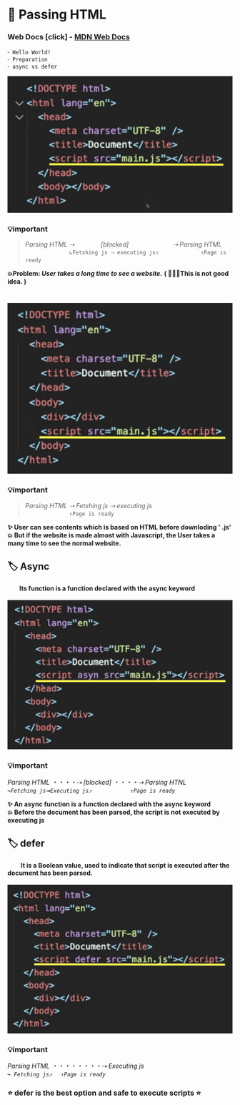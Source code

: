 # 🚀 Passing HTML

### Web Docs [click] - [MDN Web Docs](https://developer.mozilla.org/en-US/docs/Web/JavaScript/Guide/Introduction)

```
⁃ Hello World!
⁃ Preparation
⁃ async vs defer
```

<img src="./images/images-parsing-1.png"/>

### **💡important**

> _Parsing HTML ⇢ &nbsp;&nbsp;&nbsp;&nbsp;&nbsp;&nbsp;&nbsp;&nbsp;&nbsp;&nbsp;&nbsp;&nbsp;&nbsp;&nbsp;[blocked] &nbsp;&nbsp;&nbsp;&nbsp;&nbsp;&nbsp;&nbsp;&nbsp;&nbsp;&nbsp;&nbsp;&nbsp;&nbsp;&nbsp;&nbsp;&nbsp;&nbsp;&nbsp;&nbsp;&nbsp;&nbsp;&nbsp;&nbsp;&nbsp;⇢ Parsing HTML_<br>&nbsp;&nbsp;&nbsp;&nbsp;&nbsp;&nbsp;&nbsp;&nbsp;&nbsp;&nbsp;&nbsp;&nbsp;&nbsp;&nbsp;&nbsp;&nbsp;&nbsp;&nbsp;&nbsp;&nbsp;&nbsp;&nbsp;&nbsp;&nbsp;&nbsp;`↳Fetxhing js ⇢ executing js⤴︎` &nbsp;&nbsp;&nbsp;&nbsp;&nbsp;&nbsp;&nbsp;&nbsp;&nbsp;&nbsp;&nbsp;&nbsp;&nbsp;&nbsp;&nbsp;&nbsp;&nbsp;&nbsp;&nbsp;&nbsp;&nbsp;&nbsp;&nbsp;`↑Page is ready`

**💥Problem: _User takes a long time to see a website._**
**( 🙅🏻‍♀️This is not good idea. )**

#

<img src="./images/images-parsing-2.png">

### **💡important**

> _Parsing HTML ⇢ Fetxhing js ⇢ executing js_ <br>&nbsp;&nbsp;&nbsp;&nbsp;&nbsp;&nbsp;&nbsp;&nbsp;&nbsp;&nbsp;&nbsp;&nbsp;&nbsp;&nbsp;&nbsp;&nbsp;&nbsp;&nbsp;&nbsp;&nbsp;&nbsp;&nbsp;&nbsp;&nbsp;&nbsp;`↑Page is ready`

**✨ User can see contents which is based on HTML before downloding ' .js'** <br>
**💥 But if the website is made almost with Javascript, the User takes a many time to see the normal website.**

## 🏷 Async

#### &nbsp;&nbsp;&nbsp;&nbsp;&nbsp;&nbsp;&nbsp;&nbsp;Its function is a function declared with the async keyword

<img src="./images/images-parsing-3.png">

### **💡important**<br>

_Parsing HTML ・・・・⇢ [blocked] ・・・・⇢ Parsing HTNL_<br>
_`↪︎Fetching js➟Executing js⤴︎`&nbsp;&nbsp;&nbsp;&nbsp;&nbsp;&nbsp;&nbsp;&nbsp;&nbsp;&nbsp;&nbsp;&nbsp;&nbsp;&nbsp;&nbsp;&nbsp;&nbsp;&nbsp;&nbsp;&nbsp;&nbsp;&nbsp;`↑Page is ready`_

**✨ An async function is a function declared with the async keyword** <br>
**💥 Before the document has been parsed, the script is not executed by executing js**

## 🏷 defer

#### &nbsp;&nbsp;&nbsp;&nbsp;&nbsp;&nbsp;&nbsp;&nbsp; It is a Boolean value, used to indicate that script is executed after the document has been parsed.

<img src="./images/images-parsing-4.png">

### **💡important**<br>

_Parsing HTML ・・・・・・・・⇢ Executing js_<br>
_`↪︎ Fetching js⤴︎`&nbsp;&nbsp;&nbsp;&nbsp;&nbsp;`↑Page is ready`_

### ⭐️ defer is the best option and safe to execute scripts ⭐️
